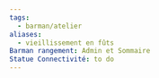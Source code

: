 ```yaml
---
tags:
  - barman/atelier
aliases:
  - vieillissement en fûts
Barman rangement: Admin et Sommaire
Statue Connectivité: to do
---
```

